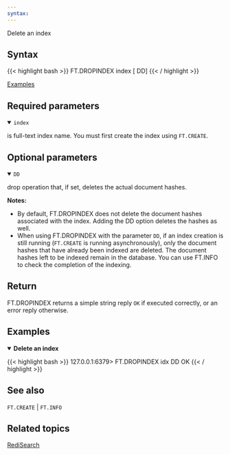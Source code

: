 ```yaml
---
syntax: 
---
```


Delete an index

## Syntax

{{< highlight bash >}}
FT.DROPINDEX index 
          [ DD]
{{< / highlight >}}

[Examples](#examples)

## Required parameters

<details open>
<summary><code>index</code></summary>

is full-text index name. You must first create the index using `FT.CREATE`.
</details>

## Optional parameters

<details open>
<summary><code>DD</code></summary>

drop operation that, if set, deletes the actual document hashes.
</details>

<note><b>Notes:</b> 

- By default, FT.DROPINDEX does not delete the document hashes associated with the index. Adding the DD option deletes the hashes as well.
- When using FT.DROPINDEX with the parameter `DD`, if an index creation is still running (`FT.CREATE` is running asynchronously),
only the document hashes that have already been indexed are deleted. The document hashes left to be indexed remain in the database.
You can use FT.INFO to check the completion of the indexing.
</note>

## Return

FT.DROPINDEX returns a simple string reply `OK` if executed correctly, or an error reply otherwise.

## Examples

<details open>
<summary><b>Delete an index</b></summary>

{{< highlight bash >}}
127.0.0.1:6379> FT.DROPINDEX idx DD
OK
{{< / highlight >}}
</details>

## See also

`FT.CREATE` | `FT.INFO`

## Related topics

[RediSearch](/docs/stack/search)

